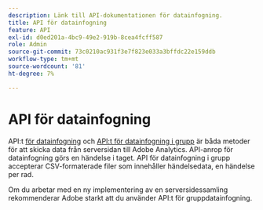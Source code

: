 ```yaml
---
description: Länk till API-dokumentationen för datainfogning.
title: API för datainfogning
feature: API
exl-id: d0ed201a-4bc9-49e2-919b-8cea4fcff587
role: Admin
source-git-commit: 73c0210ac931f3e7f823e033a3bffdc22e159ddb
workflow-type: tm+mt
source-wordcount: '81'
ht-degree: 7%

---
```


# API för datainfogning

API:t [för datainfogning](https://developer.adobe.com/analytics-apis/docs/1.4/guides/data-insertion/) och [API:t för datainfogning i grupp](https://developer.adobe.com/analytics-apis/docs/2.0/guides/endpoints/bulk-data-insertion/) är båda metoder för att skicka data från serversidan till Adobe Analytics. API-anrop för datainfogning görs en händelse i taget. API för datainfogning i grupp accepterar CSV-formaterade filer som innehåller händelsedata, en händelse per rad.

Om du arbetar med en ny implementering av en serversidessamling rekommenderar Adobe starkt att du använder API:t för gruppdatainfogning.

